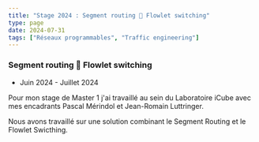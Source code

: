 ```yaml
---
title: "Stage 2024 : Segment routing 🤝 Flowlet switching"
type: page
date: 2024-07-31
tags: ["Réseaux programmables", "Traffic engineering"]
---
```


### Segment routing 🤝 Flowlet switching

- Juin 2024 - Juillet 2024

Pour mon stage de Master 1 j'ai travaillé au sein du Laboratoire iCube avec mes encadrants Pascal Mérindol et Jean-Romain Luttringer.

Nous avons travaillé sur une solution combinant le Segment Routing et le Flowlet Swicthing.